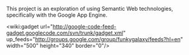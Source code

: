 This project is an exploration of using Semantic Web technologies, specifically with the Google App Engine.

<wiki:gadget url="http://google-code-feed-gadget.googlecode.com/svn/trunk/gadget.xml" up\_feeds="http://groups.google.com/group/funkygalaxy/feeds?hl=en" width="500" height="340" border="0"/>